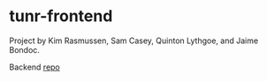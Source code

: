 # tunr-frontend

Project by Kim Rasmussen, Sam Casey, Quinton Lythgoe, and Jaime Bondoc.

Backend [repo](https://github.com/samuel-casey/tunr-backend.git)
